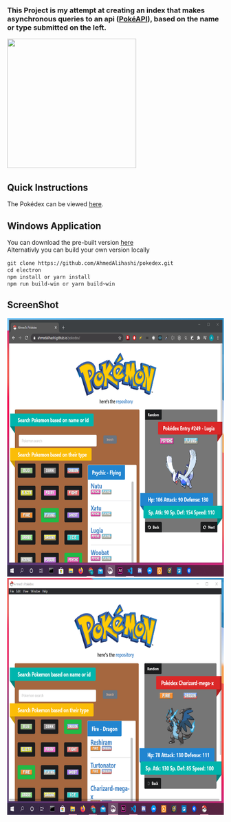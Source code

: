 ### This Project is my attempt at creating an index that makes asynchronous queries to an api ([PokéAPI](https://pokeapi.co/)), based on the name or type submitted on the left.

<img src='https://vignette.wikia.nocookie.net/glee/images/1/13/Animaatjes-pokemon-0740443.gif/revision/latest?cb=20141221183231' height='300' width='300' />

## Quick Instructions

The Pokédex can be viewed [here](https://ahmedalihashi.github.io/pokedex/).

## Windows Application
You can download the pre-built version [here](https://1drv.ms/u/s!AoQhMrJoJDR62ljYFqMjK4uWhrGi?e=8d7xi7)   
Alternativly you can build your own version locally

```
git clone https://github.com/AhmedAlihashi/pokedex.git
cd electron
npm install or yarn install
npm run build-win or yarn build~win
```

## ScreenShot

<img src='./github/1.png' height='600' width='800' ></img>
<img src='./github/electron1.png' height='550' width='800' ></img>
